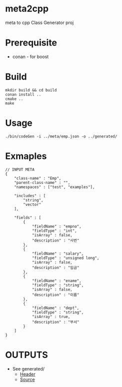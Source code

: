 # meta2cpp
meta to cpp Class Generator proj

# Prerequisite
* conan - for boost

# Build
```
mkdir build && cd build
conan install ..
cmake ..
make
```

# Usage
```
./bin/codeGen -i ../meta/emp.json -o ../generated/
```

# Exmaples
```
// INPUT META
{
    "class-name" : "Emp",
    "parent-class-name" : "",
    "namespaces" : ["test", "examples"],

    "includes" : [
        "string",
        "vector"
    ],

    "fields" : [
        {
            "fieldName" : "empno",
            "fieldType" : "int",
            "isArray" : false,
            "description" : "사번"
        },
        {
            "fieldName" : "salary",
            "fieldType" : "unsigned long",
            "isArray" : false,
            "description" : "임금"
        },
        {
            "fieldName" : "ename",
            "fieldType" : "string",
            "isArray" : false,
            "description" : "이름"
        },
        {
            "fieldName" : "dept",
            "fieldType" : "string",
            "isArray" : true,
            "description" : "부서"
        }
    ]
}

```
# OUTPUTS
* See generated/
    * [Header](https://github.com/choiwooseok/meta2cpp/blob/master/generated/Emp.h)
    * [Source](https://github.com/choiwooseok/meta2cpp/blob/master/generated/Emp.cpp)
